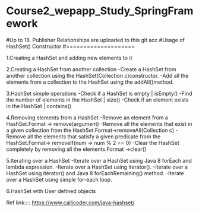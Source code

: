 # Course2_wepapp_Study_SpringFramework
#Up to 18. Publisher Relationships are uploaded to this git acc
#Usage of HashSet() Constructor
#====================

1.Creating a HashSet and adding new elements to it

2.Creating a HashSet from another collection
	-Create a HashSet from another collection using the HashSet(Collection c)constructor.
	-Add all the elements from a collection to the HashSet using the addAll()method.
	
3.HashSet simple operations
	-Check if a HashSet is empty | isEmpty()
	-Find the number of elements in the HashSet | size()
	-Check if an element exists in the HashSet | contains()
	
4.Removing elements from a HashSet
	-Remove an element from a HashSet.Format -> remove(argument)
	-Remove all the elements that exist in a given collection from the HashSet.Format->removeAll(Collection c)
	-Remove all the elements that satisfy a given predicate from the HashSet.Format-> removeIf(num -> num % 2 == 0)
	-Clear the HashSet completely by removing all the elements.Format ->clear()
	
5.Iterating over a HashSet
	-Iterate over a HashSet using Java 8 forEach and lambda expression.
	-Iterate over a HashSet using iterator().
	-Iterate over a HashSet using iterator() and Java 8 forEachRemaining() method.
	-Iterate over a HashSet using simple for-each loop.
	
6.HashSet with User defined objects


Ref link::::  https://www.callicoder.com/java-hashset/
